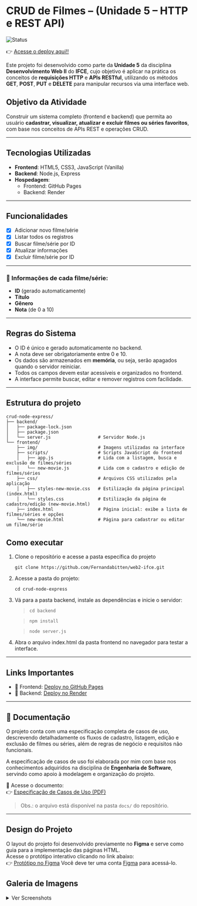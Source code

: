 # CRUD de Filmes – (Unidade 5 – HTTP e REST API)

![Status](https://img.shields.io/badge/progresso-100%25-green)

👉 [Acesse o deploy aqui!!](https://fernandabitten.github.io/web2-ifce/crud-node-express/frontend/index.html)

Este projeto foi desenvolvido como parte da **Unidade 5** da disciplina **Desenvolvimento Web II** do **IFCE**, cujo objetivo é aplicar na prática os conceitos de **requisições HTTP** e **APIs RESTful**, utilizando os métodos **GET**, **POST**, **PUT** e **DELETE** para manipular recursos via uma interface web.

## Objetivo da Atividade

Construir um sistema completo (frontend e backend) que permita ao usuário **cadastrar, visualizar, atualizar e excluir filmes ou séries favoritos**, com base nos conceitos de APIs REST e operações CRUD.

---

## Tecnologias Utilizadas

- **Frontend**: HTML5, CSS3, JavaScript (Vanilla)
- **Backend**: Node.js, Express
- **Hospedagem**:
  - Frontend: GitHub Pages
  - Backend: Render

---

## Funcionalidades

- [x] Adicionar novo filme/série
- [x] Listar todos os registros
- [x] Buscar filme/série por ID
- [x] Atualizar informações
- [x] Excluir filme/série por ID

---

### 🧾 Informações de cada filme/série:

- **ID** (gerado automaticamente)
- **Título**
- **Gênero**
- **Nota** (de 0 a 10)

---

## Regras do Sistema

- O ID é único e gerado automaticamente no backend.
- A nota deve ser obrigatoriamente entre 0 e 10.
- Os dados são armazenados em **memória**, ou seja, serão apagados quando o servidor reiniciar.
- Todos os campos devem estar acessíveis e organizados no frontend.
- A interface permite buscar, editar e remover registros com facilidade.

---

## Estrutura do projeto

```
crud-node-express/
├── backend/
│   ├── package-lock.json
│   ├── package.json
│   └── server.js                  # Servidor Node.js
└── frontend/
    ├── img/                       # Imagens utilizadas na interface
    ├── scripts/                   # Scripts JavaScript do frontend
    │   ├── app.js                 # Lida com a listagem, busca e exclusão de filmes/séries
    │   └── new-movie.js           # Lida com o cadastro e edição de filmes/séries
    ├── css/                       # Arquivos CSS utilizados pela aplicação
    │   ├── styles-new-movie.css   # Estilização da página principal (index.html)
    │   └── styles.css             # Estilização da página de cadastro/edição (new-movie.html)
    ├── index.html                 # Página inicial: exibe a lista de filmes/séries e opções
    └── new-movie.html             # Página para cadastrar ou editar um filme/série
```

## Como executar

1. Clone o repositório e acesse a pasta específica do projeto
   
   `git clone https://github.com/Fernandabitten/web2-ifce.git`
   
2. Acesse a pasta do projeto:
   
   `cd crud-node-express`
   
3. Vá para a pasta backend, instale as dependências e inicie o servidor:
   > `cd backend`
   
   > `npm install`
   
   > `node server.js`

4. Abra o arquivo index.html da pasta frontend no navegador para testar a interface.

---

## Links Importantes

- 🔗 Frontend: [Deploy no GitHub Pages](https://fernandabitten.github.io/web2-ifce/crud-node-express/frontend/index.html)
- 🔗 Backend: [Deploy no Render](https://web2-ifce.onrender.com/)

---
## 📄 Documentação

O projeto conta com uma especificação completa de casos de uso, descrevendo detalhadamente os fluxos de cadastro, listagem, edição e exclusão de filmes ou séries, além de regras de negócio e requisitos não funcionais.

A especificação de casos de uso foi elaborada por mim com base nos conhecimentos adquiridos na disciplina de **Engenharia de Software**, servindo como apoio à modelagem e organização do projeto.

📎 Acesse o documento:  
👉 [Especificação de Casos de Uso (PDF)](https://fernandabitten.github.io/web2-ifce/crud-node-express/docs/Espe_Caso_%20de_%20Uso_Crud_de_Filmes.pdf)

> Obs.: o arquivo está disponível na pasta `docs/` do repositório.

---

## Design do Projeto

O layout do projeto foi desenvolvido previamente no **Figma** e serve como guia para a implementação das páginas HTML.  
Acesse o protótipo interativo clicando no link abaixo:  
👉 [Protótipo no Figma](https://www.figma.com/proto/85MVyp2u2fKbMM6cq3usMR/Sem-t%C3%ADtulo?node-id=5-126&t=LNmbOzzlb8aCgYsc-0&scaling=min-zoom&content-scaling=fixed&page-id=5%3A113&starting-point-node-id=5%3A126)
Você deve ter uma conta <a href="https://www.figma.com/">Figma</a> para acessá-lo.

## Galeria de Imagens

<details>
  <summary>Ver Screenshots</summary>
  <div style="display: flex; flex-wrap: wrap; gap: 1rem;">
    <img src="https://github.com/user-attachments/assets/8832bb27-c05a-4051-ae42-8001963541c7" alt="Screenshot 1" style="width: 300px;">
    <img src="https://github.com/user-attachments/assets/05378720-003c-40f6-8cf4-f2bee8f9e4a9" alt="Screenshot 2" style="width: 300px;">
  </div>
</details>
